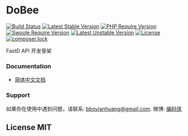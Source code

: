 # DoBee

[![Build Status](https://travis-ci.org/JanHuang/dobee.svg?branch=master)](https://travis-ci.org/JanHuang/dobee)
[![Latest Stable Version](https://poser.pugx.org/fastd/dobee/v/stable)](https://packagist.org/packages/fastd/dobee)
[![PHP Require Version](https://img.shields.io/badge/php-%3E%3D5.6-8892BF.svg)](https://secure.php.net/)
[![Swoole Require Version](https://img.shields.io/badge/swoole-%3E%3D1.8-8892BF.svg)](http://www.swoole.com/)
[![Latest Unstable Version](https://poser.pugx.org/fastd/dobee/v/unstable)](https://packagist.org/packages/fastd/dobee)
[![License](https://poser.pugx.org/fastd/dobee/license)](https://packagist.org/packages/fastd/dobee)
[![composer.lock](https://poser.pugx.org/fastd/dobee/composerlock)](https://packagist.org/packages/fastd/dobee)

FastD API 开发骨架

### Documentation

* [简体中文文档](https://github.com/JanHuang/fastD/blob/master/docs/zh_CN/1-1-about-fastd.md)

### Support

如果你在使用中遇到问题，请联系: [bboyjanhuang@gmail.com](mailto:bboyjanhuang@gmail.com). 微博: [编码侠](http://weibo.com/ecbboyjan)

## License MIT
